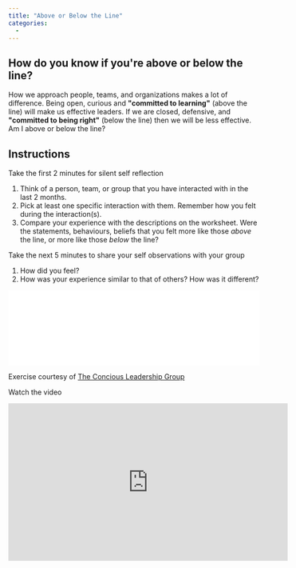 ```yaml
---
title: "Above or Below the Line"
categories:
  - 
---
```


## How do you know if you're above or below the line?
How we approach people, teams, and organizations makes a lot of difference.  Being open, curious and **"committed to learning"** (above the line) will make us effective leaders.  If we are closed, defensive, and **"committed to being right"** (below the line) then we will be less effective.  Am I above or below the line?
## Instructions

Take the first 2 minutes for silent self reflection
1. Think of a person, team, or group that you have interacted with in the last 2 months.
2. Pick at least one specific interaction with them.  Remember how you felt during the interaction(s).
3. Compare your experience with the descriptions on the worksheet.  Were the statements, behaviours, beliefs that you felt more like those *above* the line, or more like those *below* the line?

Take the next 5 minutes to share your self observations with your group
1. How did you feel?
2. How was your experience similar to that of others?  How was it different?

<!-- ![Worksheet]({{ site.url }}{{ site.baseurl }}/assets/locating_yourself.png) -->
<embed src="{{site.baseurl}}/assets/locating_yourself.pdf" type="application/pdf" width="100%">

Exercise courtesy of [The Concious Leadership Group](https://conscious.is)

Watch the video
<iframe width="560" height="315" src="https://www.youtube.com/embed/fLqzYDZAqCI" title="YouTube video player" frameborder="0" allow="accelerometer; autoplay; clipboard-write; encrypted-media; gyroscope; picture-in-picture" allowfullscreen></iframe>